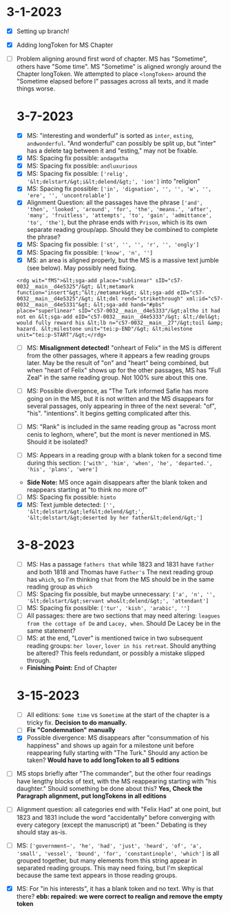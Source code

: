 # 3-1-2023

- [X] Setting up branch!

- [X] Adding longToken for MS Chapter
- [ ] Problem aligning around first word of chapter. MS has "Sometime", others have "Some time".
   MS "Sometime" is aligned wrongly around the Chapter longToken. We attempted to place `<longToken>` around the "Sometime elapsed before I" passages across all texts, and it made things worse.
   
  # 3-7-2023
  
  - [X] MS: "interesting and wonderful" is sorted as `inter`, `esting`, `andwonderful`. "And wonderful" can possibly be split up, but "inter" has a delete tag between it and "esting," may not be fixable.
  - [X] MS: Spacing fix possible: `andagatha`
  - [X] MS: Spacing fix possible: `andluxurious`
  - [X] MS: Spacing fix possible: `['relig', '&lt;delstart/&gt;i&lt;delend/&gt;', 'ion']` into "religion"
  - [X] MS: Spacing fix possible: `['in', 'dignation', '', '', 'w', '', 'ere', '', 'uncontrolable']`
  - [X] Alignment Question: all the passages have the phrase `['and', 'then', 'looked', 'around', 'for', 'the', 'means.', 'after', 'many', 'fruitless', 'attempts', 'to', 'gain', 'admittance', 'to', 'the']`, but the phrase ends with `Prison`, which is its own separate reading group/app. Should they be combined to complete the phrase?
  - [X] MS: Spacing fix possible: `['st', '', '', 'r', '', 'ongly']`
  - [X] MS: Spacing fix possible: `['know', 'n', '']`
  - [X] MS: an area is aligned properly, but the MS is a massive text jumble (see below). May possibly need fixing.
  
  `<rdg wit="fMS">&lt;sga-add place="sublinear" sID="c57-0032__main__d4e5325"/&gt;
				&lt;metamark function="insert"&gt;^&lt;/metamark&gt; &lt;sga-add
				eID="c57-0032__main__d4e5325"/&gt; &lt;del rend="strikethrough"
				xml:id="c57-0032__main__d4e5331"&gt; &lt;sga-add hand="#pbs" place="superlinear"
				sID="c57-0032__main__d4e5333"/&gt;altho it had not en &lt;sga-add
				eID="c57-0032__main__d4e5333"/&gt; &lt;/del&gt; would fully reward his &lt;lb
				n="c57-0032__main__27"/&gt;toil &amp; hazard. &lt;milestone unit="tei:p-END"/&gt;
				&lt;milestone unit="tei:p-START"/&gt;</rdg>`
   - [ ] MS: **Misalignment detected!** "onheart of Felix" in the MS is different from the other passages, where it appears a few reading groups later. May be the result of "on" and "heart" being combined, but when "heart of Felix" shows up for the other passages, MS has "Full Zeal" in the same reading group. Not 100% sure about this one.

   - [ ] MS: Possible divergence, as "The Turk informed Safie has more going on in the MS, but it is not written and the MS disappears for several passages, only appearing in three of the next several: "of", "his". "intentions". It begins getting complicated after this.
   - [ ]  MS: "Rank" is included in the same reading group as "across mont cenis to leghorn, where", but the mont is never mentioned in MS. Should it be isolated?
   - [ ] MS: Appears in a reading group with a blank token for a second time during this section: `['with', 'him', 'when', 'he', 'departed.', 'his', 'plans', 'were']`
   -  **Side Note:** MS once again disappears after the blank token and reappears starting at "to think no more of"
   - [ ] MS: Spacing fix possible: `himto`	
   - [X] MS: Text jumble detected: `['', '&lt;delstart/&gt;lef&lt;delend/&gt;', '&lt;delstart/&gt;deserted by her father&lt;delend/&gt;']`
   
   # 3-8-2023
   - [ ] MS: Has a passage `fathers that` while 1823 and 1831 have `father` and both 1818 and Thomas have `Father's` The next reading group has `which`, so I'm thinking `that` from the MS should be in the same reading group as `which`   
   - [ ] MS: Spacing fix possible, but maybe unnecessary: `['a', 'n', '', '&lt;delstart/&gt;servant who&lt;delend/&gt;', 'attendant']`
   - [ ] MS: Spacing fix possible: `['tur', 'kish', 'arabic', '']`
   - [ ] All passages: there are two sections that may need altering: `leagues from the cottage of De` and `Lacey, when`. Should De Lacey be in the same statement? 
   - [ ] MS: at the end, "Lover" is mentioned twice in two subsequent reading groups: `her lover`, `lover in his retreat`. Should anything be altered? This feels redundant, or possibly a mistake slipped through.
   - **Finishing Point:** End of Chapter
   
   # 3-15-2023 
   - [ ] All editions: `Some time` vs `Sometime` at the start of the chapter is a tricky fix. **Decision to do manually.**
   - [ ] **Fix "Condemnation" manually**
   - [X] Possible divergence: MS disappears after "consummation of his happiness" and shows up again for a milestone unit before reappearing fully starting with "The Turk." Should any action be taken? **Would have to add longToken to all 5 editions**
 - [ ] MS stops briefly after "The commander", but the other four readings have lengthy blocks of text, with the MS reappearing starting with "his daughter." Should something be done about this? **Yes, Check the Paragraph alignment, put longTokens in all editions**
  - [ ] Alignment question: all categories end with "Felix Had" at one point, but 1823 and 1831 include the word "accidentally" before converging with every category (except the manuscript) at "been." Debating is they should stay as-is.
  - [ ] MS: `['government–', 'he', 'had', 'just', 'heard', 'of', 'a', 'small', 'vessel', 'bound', 'for', 'constantinople', 'which']` is all grouped together, but many elements from this string appear in separated reading groups. This may need fixing, but I'm skeptical because the same text appears in those reading groups. 
  - [X] MS: For "in his interests", it has a blank token and no text. Why is that there? **ebb: repaired: we were correct to realign and remove the empty token**